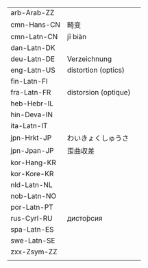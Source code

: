 | | | |
|-|-|-|
| arb-Arab-ZZ |  |  |
| cmn-Hans-CN | 畸变 |  |
| cmn-Latn-CN | jī biàn |  |
| dan-Latn-DK |  |  |
| deu-Latn-DE | Verzeichnung |  |
| eng-Latn-US | distortion (optics) |  |
| fin-Latn-FI |  |  |
| fra-Latn-FR | distorsion (optique) |  |
| heb-Hebr-IL |  |  |
| hin-Deva-IN |  |  |
| ita-Latn-IT |  |  |
| jpn-Hrkt-JP | わいきょくしゅうさ |  |
| jpn-Jpan-JP | 歪曲収差 |  |
| kor-Hang-KR |  |  |
| kor-Kore-KR |  |  |
| nld-Latn-NL |  |  |
| nob-Latn-NO |  |  |
| por-Latn-PT |  |  |
| rus-Cyrl-RU | дисто́рсия |  |
| spa-Latn-ES |  |  |
| swe-Latn-SE |  |  |
| zxx-Zsym-ZZ |  |  |
|  |  |  |
